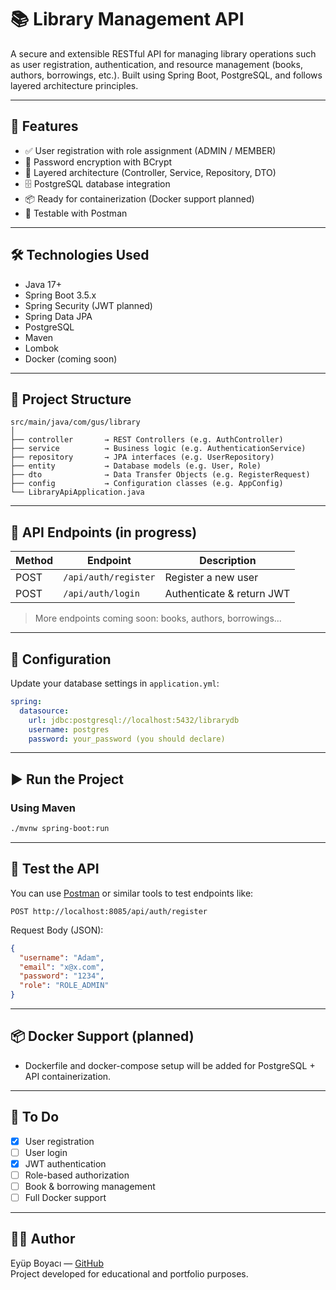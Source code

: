 # 📚 Library Management API

A secure and extensible RESTful API for managing library operations such as user registration, authentication, and resource management (books, authors, borrowings, etc.). Built using Spring Boot, PostgreSQL, and follows layered architecture principles.

---

## 🚀 Features

- ✅ User registration with role assignment (ADMIN / MEMBER)
- 🔐 Password encryption with BCrypt
- 🧩 Layered architecture (Controller, Service, Repository, DTO)
- 🗄 PostgreSQL database integration
- 📦 Ready for containerization (Docker support planned)
- 🧪 Testable with Postman

---

## 🛠 Technologies Used

- Java 17+
- Spring Boot 3.5.x
- Spring Security (JWT planned)
- Spring Data JPA
- PostgreSQL
- Maven
- Lombok
- Docker (coming soon)

---

## 📂 Project Structure

```
src/main/java/com/gus/library
│
├── controller       → REST Controllers (e.g. AuthController)
├── service          → Business logic (e.g. AuthenticationService)
├── repository       → JPA interfaces (e.g. UserRepository)
├── entity           → Database models (e.g. User, Role)
├── dto              → Data Transfer Objects (e.g. RegisterRequest)
├── config           → Configuration classes (e.g. AppConfig)
└── LibraryApiApplication.java
```

---

## 📡 API Endpoints (in progress)

| Method | Endpoint              | Description               |
|--------|------------------------|---------------------------|
| POST   | `/api/auth/register`   | Register a new user       |
| POST   | `/api/auth/login`      | Authenticate & return JWT |

> More endpoints coming soon: books, authors, borrowings...

---

## 🔧 Configuration

Update your database settings in `application.yml`:

```yaml
spring:
  datasource:
    url: jdbc:postgresql://localhost:5432/librarydb
    username: postgres
    password: your_password (you should declare)
```

---

## ▶️ Run the Project

### Using Maven

```bash
./mvnw spring-boot:run
```

---

## 🧪 Test the API

You can use [Postman](https://www.postman.com/) or similar tools to test endpoints like:

```http
POST http://localhost:8085/api/auth/register
```

Request Body (JSON):

```json
{
  "username": "Adam",
  "email": "x@x.com",
  "password": "1234",
  "role": "ROLE_ADMIN"
}
```

---

## 📦 Docker Support (planned)

- Dockerfile and docker-compose setup will be added for PostgreSQL + API containerization.

---

## 📌 To Do

- [x] User registration
- [ ] User login
- [x] JWT authentication
- [ ] Role-based authorization
- [ ] Book & borrowing management
- [ ] Full Docker support

---

## 🙋‍♂️ Author

Eyüp Boyacı — [GitHub](https://github.com/BalyaEy)  
Project developed for educational and portfolio purposes.

